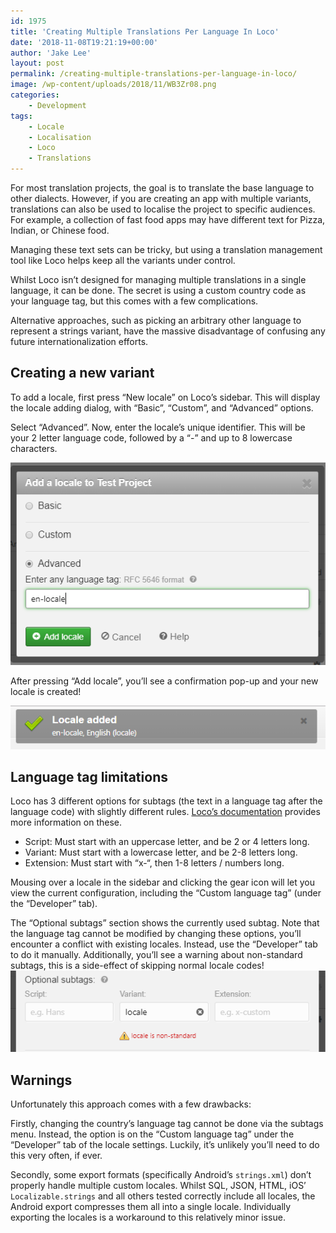 ```yaml
---
id: 1975
title: 'Creating Multiple Translations Per Language In Loco'
date: '2018-11-08T19:21:19+00:00'
author: 'Jake Lee'
layout: post
permalink: /creating-multiple-translations-per-language-in-loco/
image: /wp-content/uploads/2018/11/WB3Zr08.png
categories:
    - Development
tags:
    - Locale
    - Localisation
    - Loco
    - Translations
---
```


For most translation projects, the goal is to translate the base language to other dialects. However, if you are creating an app with multiple variants, translations can also be used to localise the project to specific audiences. For example, a collection of fast food apps may have different text for Pizza, Indian, or Chinese food.

Managing these text sets can be tricky, but using a translation management tool like Loco helps keep all the variants under control.

Whilst Loco isn’t designed for managing multiple translations in a single language, it can be done. The secret is using a custom country code as your language tag, but this comes with a few complications.

Alternative approaches, such as picking an arbitrary other language to represent a strings variant, have the massive disadvantage of confusing any future internationalization efforts.

## Creating a new variant

To add a locale, first press “New locale” on Loco’s sidebar. This will display the locale adding dialog, with “Basic”, “Custom”, and “Advanced” options.  

Select “Advanced”. Now, enter the locale’s unique identifier. This will be your 2 letter language code, followed by a “-” and up to 8 lowercase characters.  

[![](/wp-content/uploads/2018/11/addlocale.png)](/wp-content/uploads/2018/11/addlocale.png)  

After pressing “Add locale”, you’ll see a confirmation pop-up and your new locale is created!  

[![](/wp-content/uploads/2018/11/localeadded.png)](/wp-content/uploads/2018/11/localeadded.png)

## Language tag limitations

Loco has 3 different options for subtags (the text in a language tag after the language code) with slightly different rules. [Loco’s documentation](https://localise.biz/help/developers/locales) provides more information on these.

- Script: Must start with an uppercase letter, and be 2 or 4 letters long.
- Variant: Must start with a lowercase letter, and be 2-8 letters long.
- Extension: Must start with “x-“, then 1-8 letters / numbers long.

Mousing over a locale in the sidebar and clicking the gear icon will let you view the current configuration, including the “Custom language tag” (under the “Developer” tab).

The “Optional subtags” section shows the currently used subtag. Note that the language tag cannot be modified by changing these options, you’ll encounter a conflict with existing locales. Instead, use the “Developer” tab to do it manually. Additionally, you’ll see a warning about non-standard subtags, this is a side-effect of skipping normal locale codes!  
[![](/wp-content/uploads/2018/11/subtags.png)](/wp-content/uploads/2018/11/subtags.png)

## Warnings

Unfortunately this approach comes with a few drawbacks:

Firstly, changing the country’s language tag cannot be done via the subtags menu. Instead, the option is on the “Custom language tag” under the “Developer” tab of the locale settings. Luckily, it’s unlikely you’ll need to do this very often, if ever.

Secondly, some export formats (specifically Android’s `strings.xml`) don’t properly handle multiple custom locales. Whilst SQL, JSON, HTML, iOS’ `Localizable.strings` and all others tested correctly include all locales, the Android export compresses them all into a single locale. Individually exporting the locales is a workaround to this relatively minor issue.